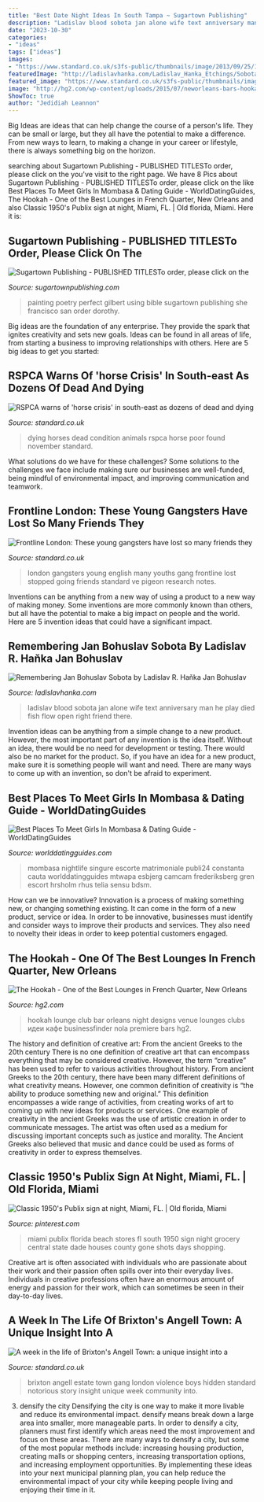 ```yaml
---
title: "Best Date Night Ideas In South Tampa ~ Sugartown Publishing"
description: "Ladislav blood sobota jan alone wife text anniversary man he play died fish flow open right friend there"
date: "2023-10-30"
categories:
- "ideas"
tags: ["ideas"]
images:
- "https://www.standard.co.uk/s3fs-public/thumbnails/image/2013/09/25/11/2gangsmain2509.jpg"
featuredImage: "http://ladislavhanka.com/Ladislav_Hanka_Etchings/Sobota_text_files/droppedImage.jpg"
featured_image: "https://www.standard.co.uk/s3fs-public/thumbnails/image/2013/09/25/11/2gangsmain2509.jpg"
image: "http://hg2.com/wp-content/uploads/2015/07/neworleans-bars-hookah-3a.jpg"
ShowToc: true
author: "Jedidiah Leannon"
---
```



Big Ideas are ideas that can help change the course of a person's life. They can be small or large, but they all have the potential to make a difference. From new ways to learn, to making a change in your career or lifestyle, there is always something big on the horizon.

	

		
searching about Sugartown Publishing - PUBLISHED TITLESTo order, please click on the you've visit to the right page. We have 8 Pics about Sugartown Publishing - PUBLISHED TITLESTo order, please click on the like Best Places To Meet Girls In Mombasa &amp; Dating Guide - WorldDatingGuides, The Hookah - One of the Best Lounges in French Quarter, New Orleans and also Classic 1950&#039;s Publix sign at night, Miami, FL. | Old florida, Miami. Here it is:
		
    
## Sugartown Publishing - PUBLISHED TITLESTo Order, Please Click On The

<img loading=lazy src="http://www.sugartownpublishing.com/yahoo_site_admin/assets/images/Diane_Rusnak_painting.266174957_std.jpg" onerror="this.onerror=null;this.src='https://tse4.mm.bing.net/th?id=OIP.nUIHkivzLiZAJu2C-OtZqgHaFi&amp;pid=15.1';" alt="Sugartown Publishing - PUBLISHED TITLESTo order, please click on the">

_Source: sugartownpublishing.com_

>painting poetry perfect gilbert using bible sugartown publishing she francisco san order dorothy. 

	

Big ideas are the foundation of any enterprise. They provide the spark that ignites creativity and sets new goals. Ideas can be found in all areas of life, from starting a business to improving relationships with others. Here are 5 big ideas to get you started:

    
## RSPCA Warns Of &#039;horse Crisis&#039; In South-east As Dozens Of Dead And Dying

<img loading=lazy src="https://www.standard.co.uk/s3fs-public/thumbnails/image/2016/01/12/10/RSPCAequne1201a.jpg" onerror="this.onerror=null;this.src='https://tse4.mm.bing.net/th?id=OIP.rouNLWuasadvPT8jo8noPgHaE8&amp;pid=15.1';" alt="RSPCA warns of &#039;horse crisis&#039; in south-east as dozens of dead and dying">

_Source: standard.co.uk_

>dying horses dead condition animals rspca horse poor found november standard. 

	

What solutions do we have for these challenges?
Some solutions to the challenges we face include making sure our businesses are well-funded, being mindful of environmental impact, and improving communication and teamwork.

    
## Frontline London: These Young Gangsters Have Lost So Many Friends They

<img loading=lazy src="https://www.standard.co.uk/s3fs-public/thumbnails/image/2013/09/25/11/2gangsmain2509.jpg" onerror="this.onerror=null;this.src='https://tse2.mm.bing.net/th?id=OIP.9mzvVe4BzWIEBWQolj0OPQHaE8&amp;pid=15.1';" alt="Frontline London: These young gangsters have lost so many friends they">

_Source: standard.co.uk_

>london gangsters young english many youths gang frontline lost stopped going friends standard ve pigeon research notes. 

	

Inventions can be anything from a new way of using a product to a new way of making money. Some inventions are more commonly known than others, but all have the potential to make a big impact on people and the world. Here are 5 invention ideas that could have a significant impact.

    
## Remembering Jan Bohuslav Sobota By Ladislav R. Haňka Jan Bohuslav

<img loading=lazy src="http://ladislavhanka.com/Ladislav_Hanka_Etchings/Sobota_text_files/droppedImage.jpg" onerror="this.onerror=null;this.src='https://tse2.mm.bing.net/th?id=OIP.tGBXo5Lk0RerO31cedG2fQAAAA&amp;pid=15.1';" alt="Remembering Jan Bohuslav Sobota by Ladislav R. Haňka Jan Bohuslav">

_Source: ladislavhanka.com_

>ladislav blood sobota jan alone wife text anniversary man he play died fish flow open right friend there. 

	

Invention ideas can be anything from a simple change to a new product. However, the most important part of any invention is the idea itself. Without an idea, there would be no need for development or testing. There would also be no market for the product. So, if you have an idea for a new product, make sure it is something people will want and need. There are many ways to come up with an invention, so don't be afraid to experiment.

    
## Best Places To Meet Girls In Mombasa &amp; Dating Guide - WorldDatingGuides

<img loading=lazy src="https://worlddatingguides.com/wp-content/uploads/2019/11/bars-singles-nightlife-mombasa-hook-up-girls-online-768x483.jpg" onerror="this.onerror=null;this.src='https://tse4.mm.bing.net/th?id=OIP.cSQqn6lrLs0Ky1lIDD0olQHaEq&amp;pid=15.1';" alt="Best Places To Meet Girls In Mombasa &amp; Dating Guide - WorldDatingGuides">

_Source: worlddatingguides.com_

>mombasa nightlife singure escorte matrimoniale publi24 constanta cauta worlddatingguides mtwapa esbjerg camcam frederiksberg gren escort hrsholm rhus telia sensu bdsm. 

	

How can we be innovative?
Innovation is a process of making something new, or changing something existing. It can come in the form of a new product, service or idea. In order to be innovative, businesses must identify and consider ways to improve their products and services. They also need to novelty their ideas in order to keep potential customers engaged.

    
## The Hookah - One Of The Best Lounges In French Quarter, New Orleans

<img loading=lazy src="http://hg2.com/wp-content/uploads/2015/07/neworleans-bars-hookah-3a.jpg" onerror="this.onerror=null;this.src='https://tse4.mm.bing.net/th?id=OIP.PGods10D87wt8NiWFPTY0QHaDo&amp;pid=15.1';" alt="The Hookah - One of the Best Lounges in French Quarter, New Orleans">

_Source: hg2.com_

>hookah lounge club bar orleans night designs venue lounges clubs идеи кафе businessfinder nola premiere bars hg2. 

	

The history and definition of creative art: From the ancient Greeks to the 20th century
There is no one definition of creative art that can encompass everything that may be considered creative. However, the term “creative” has been used to refer to various activities throughout history. From ancient Greeks to the 20th century, there have been many different definitions of what creativity means. However, one common definition of creativity is “the ability to produce something new and original.” This definition encompasses a wide range of activities, from creating works of art to coming up with new ideas for products or services.
One example of creativity in the ancient Greeks was the use of artistic creation in order to communicate messages. The artist was often used as a medium for discussing important concepts such as justice and morality. The Ancient Greeks also believed that music and dance could be used as forms of creativity in order to express themselves.

    
## Classic 1950&#039;s Publix Sign At Night, Miami, FL. | Old Florida, Miami

<img loading=lazy src="https://i.pinimg.com/736x/9a/c5/bd/9ac5bd11ca57feb41fb7a76c1a2a43b6--vintage-stores-city-photography.jpg" onerror="this.onerror=null;this.src='https://tse3.mm.bing.net/th?id=OIP.WReSTj7R5ZSzAoB9WV0SZgHaF2&amp;pid=15.1';" alt="Classic 1950&#039;s Publix sign at night, Miami, FL. | Old florida, Miami">

_Source: pinterest.com_

>miami publix florida beach stores fl south 1950 sign night grocery central state dade houses county gone shots days shopping. 

	

Creative art is often associated with individuals who are passionate about their work and their passion often spills over into their everyday lives. Individuals in creative professions often have an enormous amount of energy and passion for their work, which can sometimes be seen in their day-to-day lives.

    
## A Week In The Life Of Brixton&#039;s Angell Town: A Unique Insight Into A

<img loading=lazy src="https://www.standard.co.uk/s3fs-public/thumbnails/image/2015/09/28/11/es6.jpg" onerror="this.onerror=null;this.src='https://tse4.mm.bing.net/th?id=OIP.hcrZ6oNhVREFbc1bph53dAHaE8&amp;pid=15.1';" alt="A week in the life of Brixton&#039;s Angell Town: a unique insight into a">

_Source: standard.co.uk_

>brixton angell estate town gang london violence boys hidden standard notorious story insight unique week community into. 

	

3) densify the city
Densifying the city is one way to make it more livable and reduce its environmental impact. densify means break down a large area into smaller, more manageable parts. In order to densify a city, planners must first identify which areas need the most improvement and focus on these areas. There are many ways to densify a city, but some of the most popular methods include: increasing housing production, creating malls or shopping centers, increasing transportation options, and increasing employment opportunities. By implementing these ideas into your next municipal planning plan, you can help reduce the environmental impact of your city while keeping people living and enjoying their time in it.

